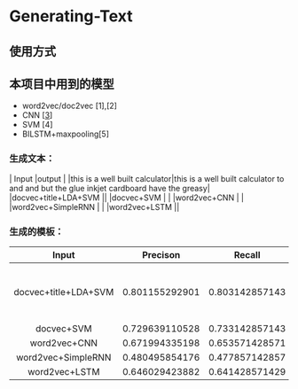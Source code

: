 # Generating-Text
## 使用方式
## 本项目中用到的模型
* word2vec/doc2vec [1],[2]
* CNN [[3](#[3])]
* SVM [4]
* BILSTM+maxpooling[5]

### 生成文本：
| Input                         |output                                                                                  |
|this is a well built calculator|this is a well built calculator to and and but the glue inkjet cardboard have the greasy|
|docvec+title+LDA+SVM       ||
|docvec+SVM                 | |
|word2vec+CNN               | |
|word2vec+SimpleRNN         | |
|word2vec+LSTM              ||

### 生成的模板：
| Input                 | Precison      |    Recall    |  F-Measure   | settings                                  |
|:-------------------------:|:-------------:|:------------:|:------------:|:-----------------------------------------:|
|docvec+title+LDA+SVM       |0.801155292901 |0.803142857143|0.802147843826|128D doc2vec+128D title-word2vec+100D LDA  |
|docvec+SVM                 |0.729639110528 |0.733142857143|0.731386787639|128D doc2vec                               |
|word2vec+CNN               |0.671994335198 |0.653571428571|0.662654859761|128D word2vec                              |
|word2vec+SimpleRNN         |0.480495854176 |0.477857142857|0.479172865827|128D word2vec                              |
|word2vec+LSTM              |0.646029423882 |0.641428571429|0.643720776866|128D word2vec                              |
